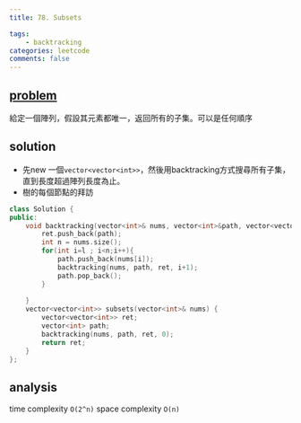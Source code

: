 ```yaml
---
title: 78. Subsets

tags:  
    - backtracking
categories: leetcode
comments: false
---
```


## [problem](https://leetcode.com/problems/subsets/)
給定一個陣列，假設其元素都唯一，返回所有的子集。可以是任何順序

## solution
- 先new 一個`vector<vector<int>>`，然後用backtracking方式搜尋所有子集，直到長度超過陣列長度為止。
- 樹的每個節點的拜訪

```c++
class Solution {
public:
    void backtracking(vector<int>& nums, vector<int>&path, vector<vector<int>>& ret, int l){
        ret.push_back(path);
        int n = nums.size();
        for(int i=l ; i<n;i++){
            path.push_back(nums[i]);
            backtracking(nums, path, ret, i+1);
            path.pop_back();
        }
        
    }
    vector<vector<int>> subsets(vector<int>& nums) {
        vector<vector<int>> ret;
        vector<int> path;
        backtracking(nums, path, ret, 0);
        return ret;      
    }
};
```
## analysis

time complexity `O(2^n)`
space complexity `O(n)`